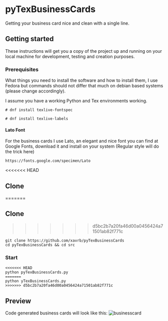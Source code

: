 # pyTexBusinessCards

Getting your business card nice and clean with a single line.


## Getting started
These instructions will get you a copy of the project up and running on your local machine for development, testing and creation purposes. 

### Prerequisites

What things you need to install the software and how to install them, I use Fedora but commands should not differ that much on debian based systems (please change accordingly).

I assume you have a working Python and Tex environments working.

```shell
# dnf install texlive-fontspec

# dnf install texlive-labels

```

#### Lato Font

For the business cards I use Lato, an elegant and nice font you can find at Google Fonts, download it and install on your system (Regular style will do the trick here)

```
https://fonts.google.com/specimen/Lato
```



<<<<<<< HEAD
## Clone    


=======
## Clone
>>>>>>> d5bc2b7a20fa46d00a0456424a71501ab82f771c

```shell
git clone https://github.com/xavrb/pyTexBusinessCards
cd pyTexBusinessCards && cd src

```

### Start

```shell
<<<<<<< HEAD
python pyTexBusinessCards.py
=======
python yTexBusinessCards.py
>>>>>>> d5bc2b7a20fa46d00a0456424a71501ab82f771c
```


## Preview

Code generated business cards will look like this:
![businesscard](https://github.com/xavrb/pyTexBusinessCards/blob/master/src/example/image_2017-07-25_00-09-04.png)


